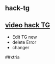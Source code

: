 ## hack-tg

## [video hack TG](https://sendvid.com/kuaarogz)

- Edit TG new
- delete Error
- changer

##xtria


